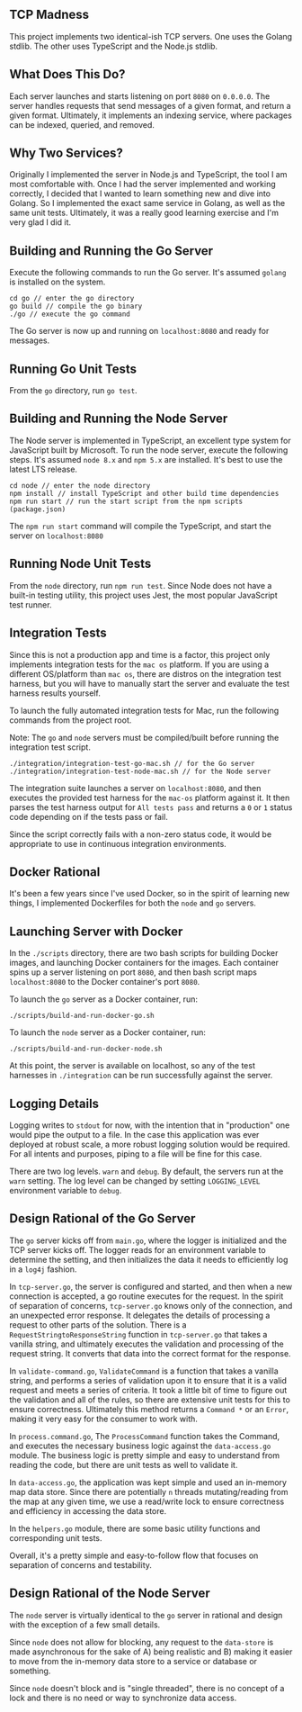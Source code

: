 ## TCP Madness

This project implements two identical-ish TCP servers. One uses the Golang stdlib. The other uses TypeScript and the Node.js stdlib.

## What Does This Do?

Each server launches and starts listening on port `8080` on `0.0.0.0`. The server handles requests that send messages of a given format, and return a given format. Ultimately, it implements an indexing service, where packages can be indexed, queried, and removed.

## Why Two Services?

Originally I implemented the server in Node.js and TypeScript, the tool I am most comfortable with. Once I had the server implemented and working correctly, I decided that I wanted to learn something new and dive into Golang. So I implemented the exact same service in Golang, as well as the same unit tests. Ultimately, it was a really good learning exercise and I'm very glad I did it.

## Building and Running the Go Server

Execute the following commands to run the Go server. It's assumed `golang` is installed on the system.

```
cd go // enter the go directory
go build // compile the go binary
./go // execute the go command
```

The Go server is now up and running on `localhost:8080` and ready for messages.

## Running Go Unit Tests

From the `go` directory, run `go test`.

## Building and Running the Node Server

The Node server is implemented in TypeScript, an excellent type system for JavaScript built by Microsoft. To run the node server, execute the following steps. It's assumed `node 8.x` and `npm 5.x` are installed. It's best to use the latest LTS release.

```
cd node // enter the node directory
npm install // install TypeScript and other build time dependencies
npm run start // run the start script from the npm scripts (package.json)
```
The `npm run start` command will compile the TypeScript, and start the server on `localhost:8080`

## Running Node Unit Tests

From the `node` directory, run `npm run test`. Since Node does not have a built-in testing utility, this project uses Jest, the most popular JavaScript test runner.

## Integration Tests

Since this is not a production app and time is a factor, this project only implements integration tests for the `mac os` platform. If you are using a different OS/platform than `mac os`, there are distros on the integration test harness, but you will have to manually start the server and evaluate the test harness results yourself.

To launch the fully automated integration tests for Mac, run the following commands from the project root.

Note: The `go` and `node` servers must be compiled/built before running the integration test script.

```
./integration/integration-test-go-mac.sh // for the Go server
./integration/integration-test-node-mac.sh // for the Node server
```

The integration suite launches a server on `localhost:8080`, and then executes the provided test harness for the `mac-os` platform against it. It then parses the test harness output for `All tests pass` and returns a `0` or `1` status code depending on if the tests pass or fail.

Since the script correctly fails with a non-zero status code, it would be appropriate to use in continuous integration environments.

## Docker Rational

It's been a few years since I've used Docker, so in the spirit of learning new things, I implemented Dockerfiles for both the `node` and `go` servers.

## Launching Server with Docker

In the `./scripts` directory, there are two bash scripts for building Docker images, and launching Docker containers for the images. Each container spins up a server listening on port `8080`, and then bash script maps `localhost:8080` to the Docker container's port `8080`.

To launch the `go` server as a Docker container, run:

```
./scripts/build-and-run-docker-go.sh
```

To launch the `node` server as a Docker container, run:

```
./scripts/build-and-run-docker-node.sh
```

At this point, the server is available on localhost, so any of the test harnesses in `./integration` can be run successfully against the server.

## Logging Details

Logging writes to `stdout` for now, with the intention that in "production" one would pipe the output to a file. In the case this application was ever deployed at robust scale, a more robust logging solution would be required. For all intents and purposes, piping to a file will be fine for this case.

There are two log levels. `warn` and `debug`. By default, the servers run at the `warn` setting. The log level can be changed by setting `LOGGING_LEVEL` environment variable to `debug`.

## Design Rational of the Go Server

The `go` server kicks off from `main.go`, where the logger is initialized and the TCP server kicks off. The logger reads for an environment variable to determine the setting, and then initializes the data it needs to efficiently log in a `log4j` fashion.

In `tcp-server.go`, the server is configured and started, and then when a new connection is accepted, a go routine executes for the request. In the spirit of separation of concerns, `tcp-server.go` knows only of the connection, and an unexpected error response. It delegates the details of processing a request to other parts of the solution. There is a `RequestStringtoResponseString` function in `tcp-server.go` that takes a vanilla string, and ultimately executes the validation and processing of the request string. It converts that data into the correct format for the response.

In `validate-command.go`, `ValidateCommand` is a function that takes a vanilla string, and performs a series of validation upon it to ensure that it is a valid request and meets a series of criteria. It took a little bit of time to figure out the validation and all of the rules, so there are extensive unit tests for this to ensure correctness. Ultimately this method returns a `Command *` or an `Error`, making it very easy for the consumer to work with.

In `process.command.go`, The `ProcessCommand` function takes the Command, and executes the necessary business logic against the `data-access.go` module. The business logic is pretty simple and easy to understand from reading the code, but there are unit tests as well to validate it.

In `data-access.go`, the application was kept simple and used an in-memory map data store. Since there are potentially `n` threads mutating/reading from the map at any given time, we use a read/write lock to ensure correctness and efficiency in accessing the data store.

In the `helpers.go` module, there are some basic utility functions and corresponding unit tests.

Overall, it's a pretty simple and easy-to-follow flow that focuses on separation of concerns and testability.

## Design Rational of the Node Server

The `node` server is virtually identical to the `go` server in rational and design with the exception of a few small details.

Since `node` does not allow for blocking, any request to the `data-store` is made asynchronous for the sake of A) being realistic and B) making it easier to move from the in-memory data store to a service or database or something.

Since `node` doesn't block and is "single threaded", there is no concept of a lock and there is no need or way to synchronize data access.

